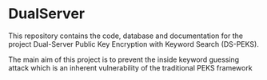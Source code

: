 # DualServer

This repository contains the code, database and documentation for the project Dual-Server Public Key Encryption with Keyword Search (DS-PEKS).

The main aim of this project is to prevent the inside keyword guessing attack which is an inherent vulnerability of the traditional PEKS framework